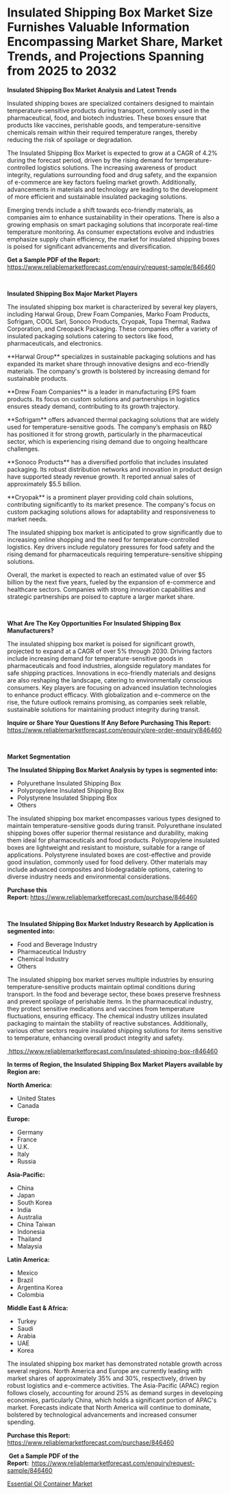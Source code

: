 <p><h1>Insulated Shipping Box Market Size Furnishes Valuable Information Encompassing Market Share, Market Trends, and Projections Spanning from 2025 to 2032</h1></p><p><strong>Insulated Shipping Box Market Analysis and Latest Trends</strong></p>
<p><p>Insulated shipping boxes are specialized containers designed to maintain temperature-sensitive products during transport, commonly used in the pharmaceutical, food, and biotech industries. These boxes ensure that products like vaccines, perishable goods, and temperature-sensitive chemicals remain within their required temperature ranges, thereby reducing the risk of spoilage or degradation.</p><p>The Insulated Shipping Box Market is expected to grow at a CAGR of 4.2% during the forecast period, driven by the rising demand for temperature-controlled logistics solutions. The increasing awareness of product integrity, regulations surrounding food and drug safety, and the expansion of e-commerce are key factors fueling market growth. Additionally, advancements in materials and technology are leading to the development of more efficient and sustainable insulated packaging solutions.</p><p>Emerging trends include a shift towards eco-friendly materials, as companies aim to enhance sustainability in their operations. There is also a growing emphasis on smart packaging solutions that incorporate real-time temperature monitoring. As consumer expectations evolve and industries emphasize supply chain efficiency, the market for insulated shipping boxes is poised for significant advancements and diversification.</p></p>
<p><strong>Get a Sample PDF of the Report:&nbsp;</strong> <a href="https://www.reliablemarketforecast.com/enquiry/request-sample/846460?utm_campaign=1840&utm_medium=2&utm_source=Github&utm_content=ia&utm_term=08022025&utm_id=insulated-shipping-box">https://www.reliablemarketforecast.com/enquiry/request-sample/846460</a></p>
<p>&nbsp;</p>
<p><strong>Insulated Shipping Box Major Market Players</strong></p>
<p><p>The insulated shipping box market is characterized by several key players, including Harwal Group, Drew Foam Companies, Marko Foam Products, Sofrigam, COOL Sarl, Sonoco Products, Cryopak, Topa Thermal, Radwa Corporation, and Creopack Packaging. These companies offer a variety of insulated packaging solutions catering to sectors like food, pharmaceuticals, and electronics.</p><p>**Harwal Group** specializes in sustainable packaging solutions and has expanded its market share through innovative designs and eco-friendly materials. The company's growth is bolstered by increasing demand for sustainable products.</p><p>**Drew Foam Companies** is a leader in manufacturing EPS foam products. Its focus on custom solutions and partnerships in logistics ensures steady demand, contributing to its growth trajectory.</p><p>**Sofrigam** offers advanced thermal packaging solutions that are widely used for temperature-sensitive goods. The company’s emphasis on R&D has positioned it for strong growth, particularly in the pharmaceutical sector, which is experiencing rising demand due to ongoing healthcare challenges.</p><p>**Sonoco Products** has a diversified portfolio that includes insulated packaging. Its robust distribution networks and innovation in product design have supported steady revenue growth. It reported annual sales of approximately $5.5 billion.</p><p>**Cryopak** is a prominent player providing cold chain solutions, contributing significantly to its market presence. The company's focus on custom packaging solutions allows for adaptability and responsiveness to market needs.</p><p>The insulated shipping box market is anticipated to grow significantly due to increasing online shopping and the need for temperature-controlled logistics. Key drivers include regulatory pressures for food safety and the rising demand for pharmaceuticals requiring temperature-sensitive shipping solutions.</p><p>Overall, the market is expected to reach an estimated value of over $5 billion by the next five years, fueled by the expansion of e-commerce and healthcare sectors. Companies with strong innovation capabilities and strategic partnerships are poised to capture a larger market share.</p></p>
<p>&nbsp;</p>
<p><strong>What Are The Key Opportunities For Insulated Shipping Box Manufacturers?</strong></p>
<p><p>The insulated shipping box market is poised for significant growth, projected to expand at a CAGR of over 5% through 2030. Driving factors include increasing demand for temperature-sensitive goods in pharmaceuticals and food industries, alongside regulatory mandates for safe shipping practices. Innovations in eco-friendly materials and designs are also reshaping the landscape, catering to environmentally conscious consumers. Key players are focusing on advanced insulation technologies to enhance product efficacy. With globalization and e-commerce on the rise, the future outlook remains promising, as companies seek reliable, sustainable solutions for maintaining product integrity during transit.</p></p>
<p><strong>Inquire or Share Your Questions If Any Before Purchasing This Report:</strong> <a href="https://www.reliablemarketforecast.com/enquiry/pre-order-enquiry/846460?utm_campaign=1840&utm_medium=2&utm_source=Github&utm_content=ia&utm_term=08022025&utm_id=insulated-shipping-box">https://www.reliablemarketforecast.com/enquiry/pre-order-enquiry/846460</a></p>
<p>&nbsp;</p>
<p><strong>Market Segmentation</strong></p>
<p><strong>The Insulated Shipping Box Market Analysis by types is segmented into:</strong></p>
<p><ul><li>Polyurethane Insulated Shipping Box</li><li>Polypropylene Insulated Shipping Box</li><li>Polystyrene Insulated Shipping Box</li><li>Others</li></ul></p>
<p><p>The insulated shipping box market encompasses various types designed to maintain temperature-sensitive goods during transit. Polyurethane insulated shipping boxes offer superior thermal resistance and durability, making them ideal for pharmaceuticals and food products. Polypropylene insulated boxes are lightweight and resistant to moisture, suitable for a range of applications. Polystyrene insulated boxes are cost-effective and provide good insulation, commonly used for food delivery. Other materials may include advanced composites and biodegradable options, catering to diverse industry needs and environmental considerations.</p></p>
<p><strong>Purchase this Report:&nbsp;</strong><a href="https://www.reliablemarketforecast.com/purchase/846460?utm_campaign=1840&utm_medium=2&utm_source=Github&utm_content=ia&utm_term=08022025&utm_id=insulated-shipping-box">https://www.reliablemarketforecast.com/purchase/846460</a></p>
<p>&nbsp;</p>
<p><strong>The Insulated Shipping Box Market Industry Research by Application is segmented into:</strong></p>
<p><ul><li>Food and Beverage Industry</li><li>Pharmaceutical Industry</li><li>Chemical Industry</li><li>Others</li></ul></p>
<p><p>The insulated shipping box market serves multiple industries by ensuring temperature-sensitive products maintain optimal conditions during transport. In the food and beverage sector, these boxes preserve freshness and prevent spoilage of perishable items. In the pharmaceutical industry, they protect sensitive medications and vaccines from temperature fluctuations, ensuring efficacy. The chemical industry utilizes insulated packaging to maintain the stability of reactive substances. Additionally, various other sectors require insulated shipping solutions for items sensitive to temperature, enhancing overall product integrity and safety.</p></p>
<p><a href="https://www.reliablemarketforecast.com/insulated-shipping-box-r846460?utm_campaign=1840&utm_medium=2&utm_source=Github&utm_content=ia&utm_term=08022025&utm_id=insulated-shipping-box">&nbsp;https://www.reliablemarketforecast.com/insulated-shipping-box-r846460</a></p>
<p><strong>In terms of Region, the Insulated Shipping Box Market Players available by Region are:</strong></p>
<p>
    <p> <strong> North America: </strong>
        <ul>
            <li>United States</li>
            <li>Canada</li>
        </ul>
        </p> 
    <p> <strong> Europe: </strong>
        <ul>
            <li>Germany</li>
            <li>France</li>
            <li>U.K.</li>
            <li>Italy</li>
            <li>Russia</li>
        </ul>
        </p> 
    <p> <strong> Asia-Pacific: </strong>
        <ul>
            <li>China</li>
            <li>Japan</li>
            <li>South Korea</li>
            <li>India</li>
            <li>Australia</li>
            <li>China Taiwan</li>
            <li>Indonesia</li>
            <li>Thailand</li>
            <li>Malaysia</li>
        </ul>
        </p> 
    <p> <strong> Latin America: </strong>
        <ul>
            <li>Mexico</li>
            <li>Brazil</li>
            <li>Argentina Korea</li>
            <li>Colombia</li>
        </ul>
        </p> 
    <p> <strong> Middle East & Africa: </strong>
        <ul>
            <li>Turkey</li>
            <li>Saudi</li>
            <li>Arabia</li>
            <li>UAE</li>
            <li>Korea</li>
        </ul>
    </p>
    </p>
<p><p>The insulated shipping box market has demonstrated notable growth across several regions. North America and Europe are currently leading with market shares of approximately 35% and 30%, respectively, driven by robust logistics and e-commerce activities. The Asia-Pacific (APAC) region follows closely, accounting for around 25% as demand surges in developing economies, particularly China, which holds a significant portion of APAC's market. Forecasts indicate that North America will continue to dominate, bolstered by technological advancements and increased consumer spending.</p></p>
<p><strong>Purchase this Report: </strong><a href="https://www.reliablemarketforecast.com/purchase/846460?utm_campaign=1840&utm_medium=2&utm_source=Github&utm_content=ia&utm_term=08022025&utm_id=insulated-shipping-box">https://www.reliablemarketforecast.com/purchase/846460</a></p>
<p>&nbsp;<strong>Get a Sample PDF of the Report:&nbsp;&nbsp;</strong><a href="https://www.reliablemarketforecast.com/enquiry/request-sample/846460?utm_campaign=1840&utm_medium=2&utm_source=Github&utm_content=ia&utm_term=08022025&utm_id=insulated-shipping-box">https://www.reliablemarketforecast.com/enquiry/request-sample/846460</a></p>
<p><strong></strong></p>
<p><p><a href="https://github.com/vimar16th/Market-Research-Report-List-7/blob/main/essential-oil-container-market.md?utm_campaign=1840&utm_medium=2&utm_source=Github&utm_content=ia&utm_term=08022025&utm_id=insulated-shipping-box">Essential Oil Container Market</a></p></p>